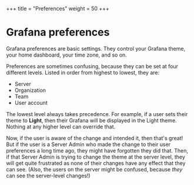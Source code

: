+++
title = "Preferences"
weight = 50
+++

# Grafana preferences

Grafana preferences are basic settings. They control your Grafana theme, your home dashboard, your time zone, and so on.

Preferences are sometimes confusing, because they can be set at four different levels. Listed in order from highest to lowest, they are:

- Server
- Organization
- Team
- User account

The lowest level always takes precedence. For example, if a user sets their theme to **Light**, then their Grafana will be displayed in the Light theme. Nothing at any higher level can override that.

Now, if the user is aware of the change and intended it, then that's great! But if the user is a Server Admin who made the change to their user preferences a long time ago, they might have forgotten they did that. Then, if that Server Admin is trying to change the theme at the server level, they will get quite frustrated as none of their changes have any effect that they can see. (Also, the users on the server might be confused, because _they_ can see the server-level changes!)